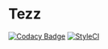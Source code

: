 # Tezz

[![Codacy Badge](https://app.codacy.com/project/badge/Grade/90af1336ff1147c9ab6b6ee5e2992a34)](https://www.codacy.com/gh/Kunwara/Tezz/dashboard?utm_source=github.com&amp;utm_medium=referral&amp;utm_content=Kunwara/Tezz&amp;utm_campaign=Badge_Grade)
[![StyleCI](https://github.styleci.io/repos/347615024/shield?branch=master)](https://github.styleci.io/repos/347615024?branch=master)
